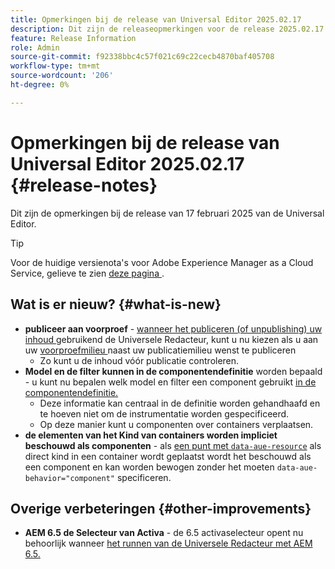 ```yaml
---
title: Opmerkingen bij de release van Universal Editor 2025.02.17
description: Dit zijn de releaseopmerkingen voor de release 2025.02.17 van de Universal Editor.
feature: Release Information
role: Admin
source-git-commit: f92338bbc4c57f021c69c22cecb4870baf405708
workflow-type: tm+mt
source-wordcount: '206'
ht-degree: 0%

---
```



# Opmerkingen bij de release van Universal Editor 2025.02.17 {#release-notes}

Dit zijn de opmerkingen bij de release van 17 februari 2025 van de Universal Editor.

>[!TIP]
>
>Voor de huidige versienota&#39;s voor Adobe Experience Manager as a Cloud Service, gelieve te zien [ deze pagina ](/help/release-notes/release-notes-cloud/release-notes-current.md).

## Wat is er nieuw? {#what-is-new}

* **publiceer aan voorproef** - [ wanneer het publiceren (of unpublishing) uw inhoud ](/help/sites-cloud/authoring/universal-editor/publishing.md) gebruikend de Universele Redacteur, kunt u nu kiezen als u aan uw [ voorproefmilieu ](/help/sites-cloud/authoring/sites-console/previewing-content.md) naast uw publicatiemilieu wenst te publiceren
   * Zo kunt u de inhoud vóór publicatie controleren.
* **Model en de filter kunnen in de componentendefinitie** worden bepaald - u kunt nu bepalen welk model en filter een component gebruikt [ in de componentendefinitie.](/help/implementing/universal-editor/component-definition.md#template)
   * Deze informatie kan centraal in de definitie worden gehandhaafd en te hoeven niet om de instrumentatie worden gespecificeerd.
   * Op deze manier kunt u componenten over containers verplaatsen.
* **de elementen van het Kind van containers worden impliciet beschouwd als componenten** - als [ een punt met `data-aue-resource`](/help/implementing/universal-editor/attributes-types.md#data-properties) als direct kind in een container wordt geplaatst wordt het beschouwd als een component en kan worden bewogen zonder het moeten `data-aue-behavior="component"` specificeren.

## Overige verbeteringen {#other-improvements}

* **AEM 6.5 de Selecteur van Activa** - de 6.5 activaselecteur opent nu behoorlijk wanneer [ het runnen van de Universele Redacteur met AEM 6.5.](https://experienceleague.adobe.com/en/docs/experience-manager-65/content/implementing/developing/headless/universal-editor/introduction)
